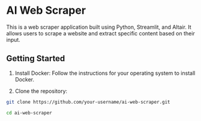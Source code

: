 # AI Web Scraper

This is a web scraper application built using Python, Streamlit, and Altair. It allows users to scrape a website and extract specific content based on their input.

## Getting Started

1. Install Docker: Follow the instructions for your operating system to install Docker.

2. Clone the repository:

```bash
git clone https://github.com/your-username/ai-web-scraper.git

cd ai-web-scraper


```